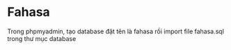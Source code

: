 # Fahasa
 
 Trong phpmyadmin, tạo database đặt tên là fahasa rồi import file fahasa.sql trong thư mục database
